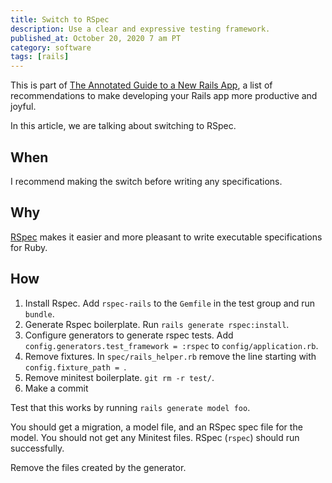 ```yaml
---
title: Switch to RSpec
description: Use a clear and expressive testing framework.
published_at: October 20, 2020 7 am PT
category: software
tags: [rails]
---
```


This is part of [The Annotated Guide to a New Rails
App](the_annotated_guide_to_a_new_rails_app), a list of
recommendations to make developing your Rails app more productive and joyful.

In this article, we are talking about switching to RSpec.

## When

I recommend making the switch before writing any specifications.

## Why

[RSpec](https://rspec.info) makes it easier and more pleasant to write
executable specifications for Ruby.

## How

1. Install Rspec. Add `rspec-rails` to the `Gemfile` in the test group and run
`bundle`.
2. Generate Rspec boilerplate. Run `rails generate rspec:install`.
3. Configure generators to generate rspec tests. Add
`config.generators.test_framework = :rspec` to `config/application.rb`.
4. Remove fixtures. In `spec/rails_helper.rb` remove the line starting with
`config.fixture_path = `.
4. Remove minitest boilerplate. `git rm -r test/`.
5. Make a commit

Test that this works by running `rails generate model foo`.

You should get a migration, a model file, and an RSpec spec file for the model.
You should not get any Minitest files. RSpec (`rspec`) should run successfully.

Remove the files created by the generator.
